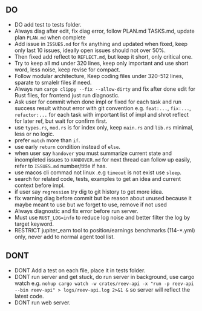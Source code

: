 ## DO
- DO add test to tests folder.
- Always diag after edit, fix diag error, follow PLAN.md TASKS.md, update plan `PLAN.md` when complete
- Add issue in `ISSUES.md` for fix anything and updated when fixed, keep only last 10 issues, ideally open issues should not over 50%.
- Then fixed add reflect to `REFLECT.md`, but keep it short, only critical one.
- Try to keep all md under 320 lines, keep only important and use short word, less noise, keep revise for compact.
- Follow modular architecture, Keep coding files under 320-512 lines, sparate to smalelr files if need.
- Always run `cargo clippy --fix --allow-dirty` and fix after done edit for Rust files, for frontend just run diagnostic.
- Ask user for commit when done impl or fixed for each task and run success result without error with git convention e.g. `feat:...`, `fix:...`, `refactor:...` for each task with important list of impl and shrot reflect for later ref, but wait for confirm first.
- use `types.rs`, `mod.rs` is for index only, keep `main.rs` and `lib.rs` minimal, less or no logic.
- prefer `match` more than `if`.
- use early `return` condition instead of `else`.
- when user say `handover` you must summarize current state and incompleted issues to `HANDOVER.md` for next thread can follow up easily, refer to `ISSUES.md` number/title if has.
- use macos cli commad not linux .e.g `timeout` is not exist use `sleep`.
- search for related code, tests, examples to get an idea and current context before impl.
- if user say `regression` try dig to git history to get more idea.
- fix warning diag before commit but be reason about unused because it maybe meant to use but we forget to use, remove if not used
- Always diagnostic and fix error before run server.
- Must use `RUST_LOG=info` to reduce log noise and better filter the log by target keyword.
- RESTRICT jupiter_earn tool to position/earnings benchmarks (114-*.yml) only, never add to normal agent tool list.

## DONT
- DONT Add a test on each file, place it in tests folder.
- DONT run server and get stuck, do run server in background, use cargo watch e.g. `nohup cargo watch -w crates/reev-api -x "run -p reev-api --bin reev-api" > logs/reev-api.log 2>&1 &` so server will reflect the latest code.
- DONT run web server.
